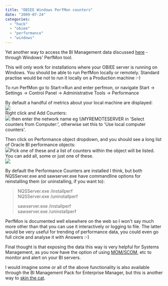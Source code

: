 ```yaml
---
title: "OBIEE Windows PerfMon counters"
date: "2009-07-24"
categories: 
  - "hack"
  - "obiee"
  - "performance"
  - "windows"
---
```


Yet another way to access the BI Management data discussed [here](http://rnm1978.blogspot.com/2009/07/obiee-admin-tools-hacks.html) - through Windows' PerfMon tool.  
  
This will only work for installations where your OBIEE server is running on Windows. You should be able to run PerfMon locally or remotely. Standard practise would be not to run it locally on a Production machine :-)  
  
To run PerfMon go to Start->Run and enter perfmon, or navigate Start -> Settings -> Control Panel -> Administrative Tools -> Performance  
  
By default a handful of metrics about your local machine are displayed:  
![](/images/rnm1978/perfmon0.png)  
Right click and Add Counters:  
![](/images/rnm1978/perfmon0a.png) then enter the network name eg \\\\MYREMOTESERVER in 'Select counters from Computer:', otherwise set this to 'Use local computer counters'.  
  
Then click on Performance object dropdown, and you should see a long list of Oracle BI performance objects:  
![](/images/rnm1978/perfmon1.png)Pick one of these and a list of counters within the object will be listed. You can add all, some or just one of these.  
![](/images/rnm1978/perfmon2.png)  
  
By default the Performance Counters are installed I think, but both NQSServer.exe and sawserver.exe have commandline options for reinstalling them (or uninstalling, if you want to):  

> NQSServer.exe /installperf  
> NQSServer.exe /uninstallperf  
>   
> sawserver.exe /installperf  
> sawserver.exe /uninstallperf  

PerfMon is documented well elsewhere on the web so I won't say much more other than that you can use it interactively or logging to file. The latter would be very useful for trending of performance data, you could even go full circle and analyse it with Answers :-)  
  
Final thought is that exposing the data this way is very helpful for Systems Management, as you now have the option of using [MOM/SCOM](http://www.microsoft.com/systemcenter/operationsmanager/en/us/default.aspx), etc to monitor and alert on your BI servers.  
  
I would imagine some or all of the above functionality is also available through the BI Management Pack for Enterprise Manager, but this is another way to [skin the cat](http://www.usingenglish.com/reference/idioms/there+are+many+ways+to+skin+a+cat.html).
